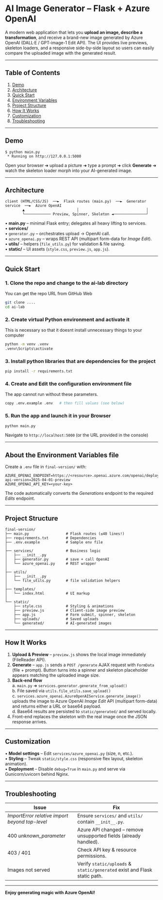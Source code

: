 # AI Image Generator – Flask + Azure OpenAI

A modern web application that lets you **upload an image, describe a transformation**, and receive a brand-new image generated by Azure OpenAI (DALL·E / GPT-image-1 Edit API). The UI provides live previews, skeleton loaders, and a responsive side-by-side layout so users can easily compare the uploaded image with the generated result.

---

## Table of Contents
1. [Demo](#demo)
2. [Architecture](#architecture)
3. [Quick Start](#quick-start)
4. [Environment Variables](#environment-variables)
5. [Project Structure](#project-structure)
6. [How It Works](#how-it-works)
7. [Customization](#customization)
8. [Troubleshooting](#troubleshooting)

---

## Demo
```
$ python main.py
 * Running on http://127.0.0.1:5000
```
Open your browser ➜ upload a picture ➜ type a prompt ➜ click **Generate** ➜ watch the skeleton loader morph into your AI-generated image.

---

## Architecture
```
client (HTML/CSS/JS)  ──►  Flask routes (main.py)  ──►  Generator service  ──►  Azure OpenAI
        ▲                        │                               │
        └──────────── Preview, Spinner, Skeleton ◄───────────────┘
```
• **main.py** – minimal Flask entry; delegates all heavy lifting to services.  
• **services/**  
  • `generator.py` – orchestrates upload → OpenAI call.  
  • `azure_openai.py` – wraps REST API (multipart form-data for *Image Edit*).  
• **utils/** – helpers (`file_utils.py`) for validation & file saving.  
• **static/** – UI assets (`style.css`, `preview.js`, `app.js`).  

---

## Quick Start

### 1. Clone the repo and change to the ai-lab directory
You can get the repo URL from GitHub Web
```bash
git clone ....
cd ai-lab
```

### 2. Create virtual Python environment and activate it
This is necessary so that it doesnt install unnecessary things to your computer
```bash
python -m venv .venv
.venv\Scripts\activate
```

### 3. Install python libraries that are dependencies for the project
```bash
pip install -r requirements.txt
```

### 4. Create and Edit the configuration environment file
The app cannot run without these parameters.
```bash
copy .env.example .env   # then fill values (see below)
```

### 5. Run the app and launch it in your Browser
```bash
python main.py
```
Navigate to `http://localhost:5000` (or the URL provided in the console)

---

## About the Environment Variables file
Create a `.env` file in `final-version/` with:
```
AZURE_OPENAI_ENDPOINT=https://<resource>.openai.azure.com/openai/deployments/<deployment>/images/generations?api-version=2025-04-01-preview
AZURE_OPENAI_API_KEY=<your-key>
```
The code automatically converts the *Generations* endpoint to the required *Edits* endpoint.

---

## Project Structure
```
final-version/
├── main.py                 # Flask routes (≤40 lines!)
├── requirements.txt        # Dependencies
├── .env.example            # Sample env file
│
├── services/               # Business logic
│   ├── __init__.py
│   ├── generator.py        # save + call OpenAI
│   └── azure_openai.py     # REST wrapper
│
├── utils/
│   ├── __init__.py
│   └── file_utils.py       # file validation helpers
│
├── templates/
│   └── index.html          # UI markup
│
└── static/
    ├── style.css           # Styling & animations
    ├── preview.js          # Client-side image preview
    ├── app.js              # Form submit, spinner, skeleton
    ├── uploads/            # Saved uploads
    └── generated/          # AI-generated images
```

---

## How It Works
1. **Upload & Preview** – `preview.js` shows the local image immediately (FileReader API).  
2. **Generate** – `app.js` sends a `POST /generate` AJAX request with `FormData` (file + prompt). Button turns into a spinner and skeleton placeholder appears matching the uploaded image size.
3. **Back-end flow**  
  a. `main.py` ➜ `services.generator.generate_from_upload()`  
  b. File saved via `utils.file_utils.save_upload()`  
  c. `services.azure_openai.AzureOpenAIService.generate_image()` uploads the image to Azure OpenAI *Image Edit* API (multipart form-data) and returns either a URL or base64 payload.  
  d. Base64 results are persisted to `static/generated/` and served locally.  
4. Front-end replaces the skeleton with the real image once the JSON response arrives.

---

## Customization
• **Model settings** – Edit `services/azure_openai.py` (size, n, etc.).  
• **Styling** – Tweak `static/style.css` (responsive flex layout, skeleton animation).  
• **Deployment** – Disable `debug=True` in `main.py` and serve via Gunicorn/uvicorn behind Nginx.

---

## Troubleshooting
| Issue                                          | Fix                                                                       |
| ---------------------------------------------- | ------------------------------------------------------------------------- |
| *ImportError relative import beyond top-level* | Ensure `services/` and `utils/` contain `__init__.py`.                    |
| 400 *unknown_parameter*                        | Azure API changed – remove unsupported fields (already handled).          |
| 403 / 401                                      | Check API key & resource permissions.                                     |
| Images not served                              | Verify `static/uploads` & `static/generated` exist and Flask static path. |

---

**Enjoy generating magic with Azure OpenAI!**
